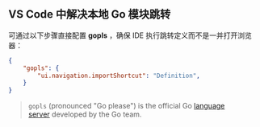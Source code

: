 ## VS Code 中解决本地 Go 模块跳转

可通过以下步骤直接配置 ​**gopls** ，确保 IDE 执行跳转定义而不是一并打开浏览器：

```json
{
	"gopls": {
	    "ui.navigation.importShortcut": "Definition",
	}
}

```

>  `gopls` (pronounced "Go please") is the official Go [language server](https://langserver.org/) developed by the Go team.



